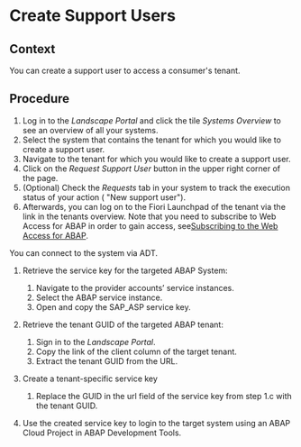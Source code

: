 <!-- loiob31712cc9dbf44fb8a603ab4be6f8d28 -->

# Create Support Users



<a name="loiob31712cc9dbf44fb8a603ab4be6f8d28__section_a1p_4hv_gqb"/>

## Context

You can create a support user to access a consumer's tenant.



<a name="loiob31712cc9dbf44fb8a603ab4be6f8d28__section_dtt_2rf_knb"/>

## Procedure

1.  Log in to the *Landscape Portal* and click the tile *Systems Overview* to see an overview of all your systems.
2.  Select the system that contains the tenant for which you would like to create a support user.
3.  Navigate to the tenant for which you would like to create a support user.
4.  Click on the *Request Support User* button in the upper right corner of the page.
5.  \(Optional\) Check the *Requests* tab in your system to track the execution status of your action \( "New support user"\).
6.  Afterwards, you can log on to the Fiori Launchpad of the tenant via the link in the tenants overview. Note that you need to subscribe to Web Access for ABAP in order to gain access, see[Subscribing to the Web Access for ABAP](https://help.sap.com/viewer/65de2977205c403bbc107264b8eccf4b/Cloud/en-US/98928b0941294c74b946cdcefca9b047.html).

You can connect to the system via ADT.

1.  Retrieve the service key for the targeted ABAP System:
    1.  Navigate to the provider accounts’ service instances.
    2.  Select the ABAP service instance.
    3.  Open and copy the SAP\_ASP service key.

2.  Retrieve the tenant GUID of the targeted ABAP tenant:
    1.  Sign in to the *Landscape Portal*.
    2.  Copy the link of the client column of the target tenant.
    3.  Extract the tenant GUID from the URL.

3.  Create a tenant-specific service key
    1.  Replace the GUID in the url field of the service key from step 1.c with the tenant GUID.

4.  Use the created service key to login to the target system using an ABAP Cloud Project in ABAP Development Tools.


